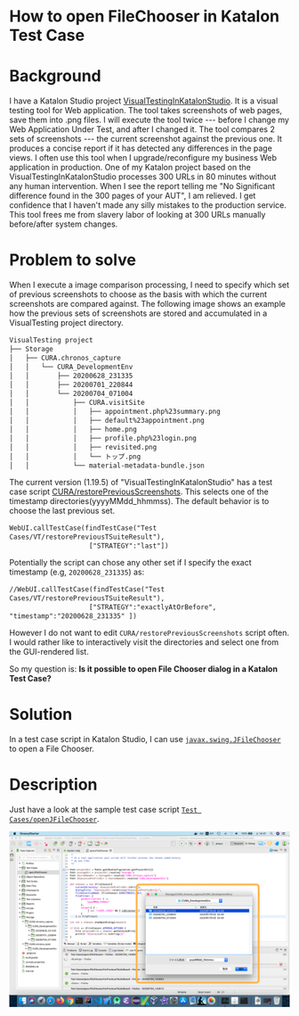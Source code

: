 How to open FileChooser in Katalon Test Case
==========

# Background

I have a Katalon Studio project [VisualTestingInKatalonStudio](https://github.com/kazurayam/VisualTestingInKatalonStudio). It is a visual testing tool for Web application. The tool takes screenshots of web pages, save them into .png files. I will execute the tool twice --- before I change my Web Application Under Test, and after I changed it. The tool compares 2 sets of screenshots --- the current screenshot against the previous one. It produces a concise report if it has detected any differences in the page views. I often use this tool when I upgrade/reconfigure my business Web application in production. One of my Katalon project based on the VisualTestingInKatalonStudio processes 300 URLs in 80 minutes  without any human intervention. When I see the report telling me "No Significant difference found in the 300 pages of your AUT", I am relieved. I get confidence that I haven't made any silly mistakes to the production service. This tool frees me from slavery labor of looking at 300 URLs manually before/after system changes.

# Problem to solve

When I execute a image comparison processing, I need to specify which set of previous screenshots to choose as the basis with which the current screenshots are compared against. The following image shows an example how the previous sets of screenshots are stored and accumulated in a VisualTesting project directory.

```
VisualTesting project
├── Storage
│   ├── CURA.chronos_capture
│   │   └── CURA_DevelopmentEnv
│   │       ├── 20200628_231335
│   │       ├── 20200701_220844
│   │       └── 20200704_071004
│   │           ├── CURA.visitSite
│   │           │   ├── appointment.php%23summary.png
│   │           │   ├── default%23appointment.png
│   │           │   ├── home.png
│   │           │   ├── profile.php%23login.png
│   │           │   ├── revisited.png
│   │           │   └── トップ.png
│   │           └── material-metadata-bundle.json
```

The current version (1.19.5) of "VisualTestingInKatalonStudio" has a test case script [CURA/restorePreviousScreenshots](https://github.com/kazurayam/VisualTestingInKatalonStudio/blob/master/Scripts/CURA/restorePreviousScreenshots/Script1560821220922.groovy). This selects one of the timestamp directories(yyyyMMdd_hhmmss). The default behavior is to choose the last previous set.

```
WebUI.callTestCase(findTestCase("Test Cases/VT/restorePreviousTSuiteResult"), 
                    ["STRATEGY":"last"])
```

Potentially the script can chose any other set if I specify the exact timestamp (e.g, `20200628_231335`) as:

```
//WebUI.callTestCase(findTestCase("Test Cases/VT/restorePreviousTSuiteResult"), 
                    ["STRATEGY":"exactlyAtOrBefore", "timestamp":"20200628_231335" ])
```

However I do not want to edit `CURA/restorePreviousScreenshots` script often. I would rather like to interactively visit the directories and select one from the GUI-rendered list.

So my question is: **Is it possible to open File Chooser dialog in a Katalon Test Case?** 

# Solution

In a test case script in Katalon Studio, I can use [`javax.swing.JFileChooser`](https://docs.oracle.com/javase/8/docs/api/javax/swing/JFileChooser.html) to open a File Chooser.

# Description

Just have a look at the sample test case script [`Test Cases/openJFileChooser`](Scripts/openJFileChooser/Script1593840740754.groovy).

![I worked!](docs/images/JFileChooserInKatalon.png)




